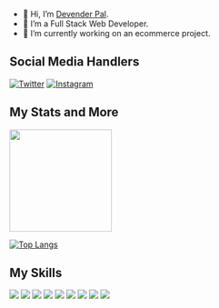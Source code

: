 - 👋 Hi, I’m [Devender Pal](https://www.github.com/devender15).
- 👀 I’m a Full Stack Web Developer.
- 🌱 I’m currently working on an ecommerce project.

## Social Media Handlers
[![Twitter][1.2]][1]   [![Instagram][3.2]][3]

<!--icons-->
[1.2]: https://img.icons8.com/color/48/000000/twitter--v1.png ( visit my twitter )
[3.2]: https://img.icons8.com/doodle/48/000000/linkedin--v2.png ( Visit my Linkedin )

<!--links-->
[1]: https://twitter.com/0x15_dev
[3]: https://www.linkedin.com/in/devender-pal-6950ab242/



## My Stats and More
<img height="180em" src="https://github-readme-stats.vercel.app/api?username=devender15&show_icons=true&hide_border=true&&count_private=true&include_all_commits=true&theme=radical&hide=issues&icon_color=AC03FA&border_color=FA0368" />

[![Top Langs](https://github-readme-stats.vercel.app/api/top-langs/?username=devender15&layout=compact&theme=jolly&border_color=FA0368&title_color=0397FA)](https://github.com/devender15/github-readme-stats)

## My Skills
![](https://img.shields.io/badge/OS-Linux-informational?style=flat&logo=Linux&logoColor=white&color=FA0303)
![](https://img.shields.io/badge/Editor-VSCode-informational?style=flat&logo=texteditor&logoColor=white&color=0384FA)
![](https://img.shields.io/badge/Code-Python-informational?style=flat&logo=Python&logoColor=white&color=03FA6A)
![](https://img.shields.io/badge/Code-JavaScript-informational?style=flat&logo=JavaScript&logoColor=white&color=D2FA03)
![](https://img.shields.io/badge/Frontend-React-informational?style=flat&logo=React&logoColor=white&color=D2FA03)
![](https://img.shields.io/badge/Backend-Django-informational?style=flat&logo=Django&logoColor=white&color=03FA6A)
![](https://img.shields.io/badge/BugBounty-Burp-informational?style=flat&logo=Hacking&logoColor=white&color=D2FA03)
![](https://img.shields.io/badge/Database-Postgresql-informational?style=flat&logo=Mysql&logoColor=white&color=7F03FA)
![](https://img.shields.io/badge/Shell-Bash-informational?style=flat&logo=Terminal&logoColor=white&color=110702)

<!---
devender15/devender15 is a ✨ special ✨ repository because its `README.md` (this file) appears on your GitHub profile.
You can click the Preview link to take a look at your changes.
--->
